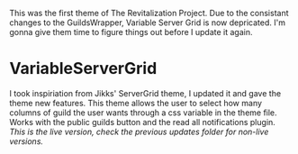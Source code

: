 This was the first theme of The Revitalization Project. Due to the consistant changes to the GuildsWrapper, Variable Server Grid is now depricated. I'm gonna give them time to figure things out before I update it again.

# VariableServerGrid

<div>I took inspiriation from Jikks' ServerGrid theme, I updated it and gave the theme new features. This theme allows the user to select how many columns of guild the user wants through a css variable in the theme file. Works with the public guilds button and the read all notifications plugin. <em>This is the live version, check the previous updates folder for non-live versions.</em></div>
